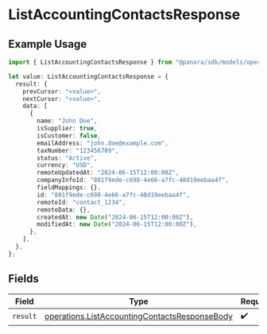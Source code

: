 # ListAccountingContactsResponse

## Example Usage

```typescript
import { ListAccountingContactsResponse } from "@panora/sdk/models/operations";

let value: ListAccountingContactsResponse = {
  result: {
    prevCursor: "<value>",
    nextCursor: "<value>",
    data: [
      {
        name: "John Doe",
        isSupplier: true,
        isCustomer: false,
        emailAddress: "john.doe@example.com",
        taxNumber: "123456789",
        status: "Active",
        currency: "USD",
        remoteUpdatedAt: "2024-06-15T12:00:00Z",
        companyInfoId: "801f9ede-c698-4e66-a7fc-48d19eebaa4f",
        fieldMappings: {},
        id: "801f9ede-c698-4e66-a7fc-48d19eebaa4f",
        remoteId: "contact_1234",
        remoteData: {},
        createdAt: new Date("2024-06-15T12:00:00Z"),
        modifiedAt: new Date("2024-06-15T12:00:00Z"),
      },
    ],
  },
};
```

## Fields

| Field                                                                                                          | Type                                                                                                           | Required                                                                                                       | Description                                                                                                    |
| -------------------------------------------------------------------------------------------------------------- | -------------------------------------------------------------------------------------------------------------- | -------------------------------------------------------------------------------------------------------------- | -------------------------------------------------------------------------------------------------------------- |
| `result`                                                                                                       | [operations.ListAccountingContactsResponseBody](../../models/operations/listaccountingcontactsresponsebody.md) | :heavy_check_mark:                                                                                             | N/A                                                                                                            |